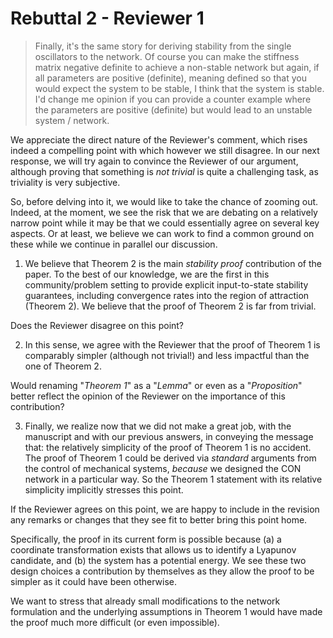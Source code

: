 # Rebuttal 2 - Reviewer 1

> Finally, it's the same story for deriving stability from the single oscillators to the network. Of course you can make the stiffness matrix negative definite to achieve a non-stable network but again, if all parameters are positive (definite), meaning defined so that you would expect the system to be stable, I think that the system is stable. I'd change me opinion if you can provide a counter example where the parameters are positive (definite) but would lead to an unstable system / network.

We appreciate the direct nature of the Reviewer's comment, which rises indeed a compelling point with which however we still disagree. In our next response, we will try again to convince the Reviewer of our argument, although proving that something is _not trivial_ is quite a challenging task, as triviality is very subjective.

So, before delving into it, we would like to take the chance of zooming out. Indeed, at the moment, we see the risk that we are debating on a relatively narrow point while it may be that we could essentially agree on several key aspects. Or at least, we believe we can work to find a common ground on these while we continue in parallel our discussion.

1. We believe that Theorem 2 is the main _stability proof_ contribution of the paper. To the best of our knowledge, we are the first in this community/problem setting to provide explicit input-to-state stability guarantees, including convergence rates into the region of attraction (Theorem 2). We believe that the proof of Theorem 2 is far from trivial.

Does the Reviewer disagree on this point?

2. In this sense, we agree with the Reviewer that the proof of Theorem 1 is comparably simpler (although not trivial!) and less impactful than the one of Theorem 2.

Would renaming "_Theorem 1_" as a "_Lemma_" or even as a "_Proposition_" better reflect the opinion of the Reviewer on the importance of this contribution?

3. Finally, we realize now that we did not make a great job, with the manuscript and with our previous answers, in conveying the message that: the relatively simplicity of the proof of Theorem 1 is no accident.
The proof of Theorem 1 could be derived via _standard_ arguments from the control of mechanical systems, _because_ we designed the CON network in a particular way. So the Theorem 1 statement with its relative simplicity implicitly stresses this point.

If the Reviewer agrees on this point, we are happy to include in the revision any remarks or changes that they see fit to better bring this point home.

Specifically, the proof in its current form is possible because (a) a coordinate transformation exists that allows us to identify a Lyapunov candidate, and (b) the system has a potential energy. We see these two design choices a contribution by themselves as they allow the proof to be simpler as it could have been otherwise.

We want to stress that already small modifications to the network formulation and the underlying assumptions in Theorem 1 would have made the proof much more difficult (or even impossible).
